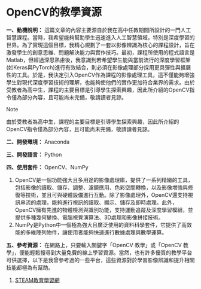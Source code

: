 # OpenCV的教學資源

**一、動機說明：** 這篇文章的內容主要源自於我在高中任教期間所設計的一門人工智慧課程。當時，我希望能夠幫助學生迅速進入人工智慧領域，特別是深度學習的世界。為了實現這個目標，我精心規劃了一套以影像辨識為核心的課程設計，旨在激發學生的創意思維、問題解決能力與實作技巧。最初，課程所使用的程式語言是Matlab，但經過深思熟慮後，我意識到若希望學生能與當前流行的深度學習框架(如Keras與PyTorch)進行有效結合，則必須在影像處理部分採用更具彈性與擴展性的工具。於是，我決定引入OpenCV作為課程的影像處理工具，這不僅能夠增強學生對現代深度學習技術的理解，也能夠使他們的實作更加符合業界的需求。由於受教者為高中生，課程的主要目標是引導學生探索興趣，因此所介紹的OpenCV指令僅為部分內容，且可能尚未完備，敬請讀者見諒。

> [!Note]
> 由於受教者為高中生，課程的主要目標是引導學生探索興趣，因此所介紹的OpenCV指令僅為部分內容，且可能尚未完備，敬請讀者見諒。

**二、開發環境：** Anaconda

**三、開發語言：** Python

**四、使用套件：** OpenCV、NumPy
1. OpenCV是一個功能強大且多用途的影像處理庫，提供了一系列精緻的工具，包括影像的讀取、儲存、調整、濾鏡應用、色彩空間轉換，以及影像增強與修復等技術，並且可與硬體設備進行互動。除了影像處理外，OpenCV還支持視訊串流的處理，能夠進行視訊的讀取、顯示、儲存及即時處理。此外，OpenCV擁有先進的物體檢測與識別功能，支持運動追蹤及深度學習模組，並提供多種幾何變換、電腦視覺演算法、3D處理和影像拼接技術。
2. NumPy是Python中一個極為強大且廣泛使用的資料科學套件，它提供了高效能的多維陣列物件，讓使用者能夠快速進行數據處理與數學運算。

**五、參考資源：** 在網路上，只要輸入關鍵字「OpenCV 教學」或「OpenCV 教學」，便能輕鬆搜尋到大量免費的線上學習資源。當然，也有許多優質的教學平台可供選擇，以下是我曾參考過的一些平台，這些資源對於學習影像辨識和提升相關技能都極為有幫助。
1. [STEAM教育學習網](https://steam.oxxostudio.tw/category/python/ai/opencv-index.html)
